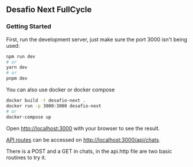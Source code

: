 ## Desafio Next FullCycle

### Getting Started

First, run the development server, just make sure the port 3000 isn't being used:

```bash
npm run dev
# or
yarn dev
# or
pnpm dev
```

You can also use docker or docker compose
```bash
docker build -t desafio-next .
docker run -p 3000:3000 desafio-next
# or
docker-compose up
```

Open [http://localhost:3000](http://localhost:3000) with your browser to see the result.

[API routes](https://nextjs.org/docs/api-routes/introduction) can be accessed on [http://localhost:3000/api/chats](http://localhost:3000/api/chats).

There is a POST and a GET in chats, in the api.http file are two basic routines to try it.
